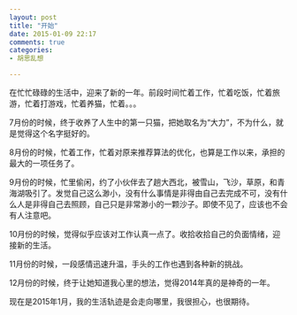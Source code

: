 ```yaml
---
layout: post
title: "开始"
date: 2015-01-09 22:17
comments: true
categories: 
- 胡思乱想

---
```

在忙忙碌碌的生活中，迎来了新的一年。前段时间忙着工作，忙着吃饭，忙着旅游，忙着打游戏，忙着养猫，忙着。。。

7月份的时候，终于收养了人生中的第一只猫，把她取名为“大力”，不为什么，就是觉得这个名字挺好的。

8月份的时候，忙着工作，忙着对原来推荐算法的优化，也算是工作以来，承担的最大的一项任务了。

9月份的时候，忙里偷闲，约了小伙伴去了趟大西北，被雪山，飞沙，草原，和青海湖吸引了。发觉自己这么渺小，没有什么事情是非得由自己去完成不可，没有什么人是非得自己去照顾，自己只是非常渺小的一颗沙子。即使不见了，应该也不会有人注意吧。

10月份的时候，觉得似乎应该对工作认真一点了。收拾收拾自己的负面情绪，迎接新的生活。

11月份的时候，一段感情迅速升温，手头的工作也遇到各种新的挑战。

12月份的时候，终于让她知道我心里的想法，觉得2014年真的是神奇的一年。

现在是2015年1月，我的生活轨迹是会走向哪里，我很担心，也很期待。